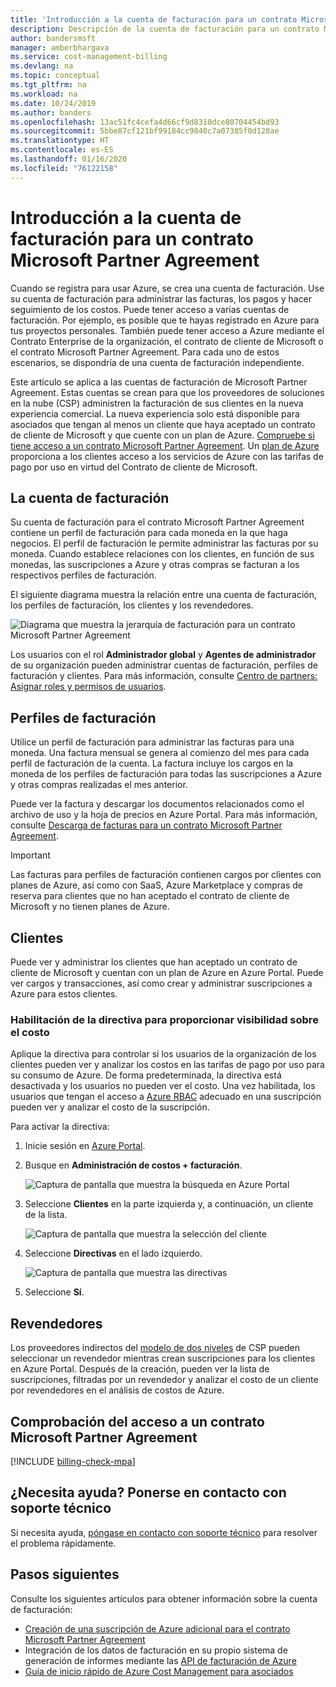 ```yaml
---
title: 'Introducción a la cuenta de facturación para un contrato Microsoft Partner Agreement: Azure CSP'
description: Descripción de la cuenta de facturación para un contrato Microsoft Partner Agreement (CSP)
author: bandersmsft
manager: amberbhargava
ms.service: cost-management-billing
ms.devlang: na
ms.topic: conceptual
ms.tgt_pltfrm: na
ms.workload: na
ms.date: 10/24/2019
ms.author: banders
ms.openlocfilehash: 13ac51fc4cefa4d66cf9d8310dce80704454bd93
ms.sourcegitcommit: 5bbe87cf121bf99184cc9840c7a07385f0d128ae
ms.translationtype: HT
ms.contentlocale: es-ES
ms.lasthandoff: 01/16/2020
ms.locfileid: "76122158"
---
```

# <a name="get-started-with-your-microsoft-partner-agreement-billing-account"></a>Introducción a la cuenta de facturación para un contrato Microsoft Partner Agreement

Cuando se registra para usar Azure, se crea una cuenta de facturación. Use su cuenta de facturación para administrar las facturas, los pagos y hacer seguimiento de los costos. Puede tener acceso a varias cuentas de facturación. Por ejemplo, es posible que te hayas registrado en Azure para tus proyectos personales. También puede tener acceso a Azure mediante el Contrato Enterprise de la organización, el contrato de cliente de Microsoft o el contrato Microsoft Partner Agreement. Para cada uno de estos escenarios, se dispondría de una cuenta de facturación independiente.

Este artículo se aplica a las cuentas de facturación de Microsoft Partner Agreement. Estas cuentas se crean para que los proveedores de soluciones en la nube (CSP) administren la facturación de sus clientes en la nueva experiencia comercial. La nueva experiencia solo está disponible para asociados que tengan al menos un cliente que haya aceptado un contrato de cliente de Microsoft y que cuente con un plan de Azure. [Compruebe si tiene acceso a un contrato Microsoft Partner Agreement](#check-access-to-a-microsoft-partner-agreement). Un [plan de Azure](https://azure.microsoft.com/pricing/purchase-options/microsoft-customer-agreement/) proporciona a los clientes acceso a los servicios de Azure con las tarifas de pago por uso en virtud del Contrato de cliente de Microsoft.

## <a name="your-billing-account"></a>La cuenta de facturación

Su cuenta de facturación para el contrato Microsoft Partner Agreement contiene un perfil de facturación para cada moneda en la que haga negocios. El perfil de facturación le permite administrar las facturas por su moneda. Cuando establece relaciones con los clientes, en función de sus monedas, las suscripciones a Azure y otras compras se facturan a los respectivos perfiles de facturación.

El siguiente diagrama muestra la relación entre una cuenta de facturación, los perfiles de facturación, los clientes y los revendedores.

![Diagrama que muestra la jerarquía de facturación para un contrato Microsoft Partner Agreement](./media/mpa-overview/mpa-hierarchy.svg)

Los usuarios con el rol **Administrador global**  y **Agentes de administrador** de su organización pueden administrar cuentas de facturación, perfiles de facturación y clientes. Para más información, consulte [Centro de partners: Asignar roles y permisos de usuarios](https://docs.microsoft.com/partner-center/permissions-overview).

## <a name="billing-profiles"></a>Perfiles de facturación

Utilice un perfil de facturación para administrar las facturas para una moneda. Una factura mensual se genera al comienzo del mes para cada perfil de facturación de la cuenta. La factura incluye los cargos en la moneda de los perfiles de facturación para todas las suscripciones a Azure y otras compras realizadas el mes anterior.

Puede ver la factura y descargar los documentos relacionados como el archivo de uso y la hoja de precios en Azure Portal. Para más información, consulte [Descarga de facturas para un contrato Microsoft Partner Agreement](download-azure-invoice.md).

> [!IMPORTANT]
>
> Las facturas para perfiles de facturación contienen cargos por clientes con planes de Azure, así como con SaaS, Azure Marketplace y compras de reserva para clientes que no han aceptado el contrato de cliente de Microsoft y no tienen planes de Azure.

## <a name="customers"></a>Clientes

Puede ver y administrar los clientes que han aceptado un contrato de cliente de Microsoft y cuentan con un plan de Azure en Azure Portal. Puede ver cargos y transacciones, así como crear y administrar suscripciones a Azure para estos clientes.

### <a name="enable-policy-to-give-visibility-into-cost"></a>Habilitación de la directiva para proporcionar visibilidad sobre el costo

Aplique la directiva para controlar si los usuarios de la organización de los clientes pueden ver y analizar los costos en las tarifas de pago por uso para su consumo de Azure. De forma predeterminada, la directiva está desactivada y los usuarios no pueden ver el costo. Una vez habilitada, los usuarios que tengan el acceso a [Azure RBAC](https://docs.microsoft.com/azure/role-based-access-control/overview) adecuado en una suscripción pueden ver y analizar el costo de la suscripción.

Para activar la directiva:

1. Inicie sesión en [Azure Portal](https://portal.azure.com).

1. Busque en **Administración de costos + facturación**.

   ![Captura de pantalla que muestra la búsqueda en Azure Portal](./media/mpa-overview/search-cmb.png)

1. Seleccione **Clientes** en la parte izquierda y, a continuación, un cliente de la lista.

   ![Captura de pantalla que muestra la selección del cliente](./media/mpa-overview/mpa-customers.png)

1. Seleccione **Directivas** en el lado izquierdo.

   ![Captura de pantalla que muestra las directivas](./media/mpa-overview/mpa-change-policy.png)

1. Seleccione **Sí**.

## <a name="resellers"></a>Revendedores

Los proveedores indirectos del [modelo de dos niveles](https://docs.microsoft.com/partner-center) de CSP pueden seleccionar un revendedor mientras crean suscripciones para los clientes en Azure Portal. Después de la creación, pueden ver la lista de suscripciones, filtradas por un revendedor y analizar el costo de un cliente por revendedores en el análisis de costos de Azure.

## <a name="check-access-to-a-microsoft-partner-agreement"></a>Comprobación del acceso a un contrato Microsoft Partner Agreement
[!INCLUDE [billing-check-mpa](../../../includes/billing-check-mpa.md)]

## <a name="need-help-contact-support"></a>¿Necesita ayuda? Ponerse en contacto con soporte técnico

Si necesita ayuda, [póngase en contacto con soporte técnico](https://portal.azure.com/?#blade/Microsoft_Azure_Support/HelpAndSupportBlade) para resolver el problema rápidamente.

## <a name="next-steps"></a>Pasos siguientes

Consulte los siguientes artículos para obtener información sobre la cuenta de facturación:

- [Creación de una suscripción de Azure adicional para el contrato Microsoft Partner Agreement](../manage/create-subscription.md)
- Integración de los datos de facturación en su propio sistema de generación de informes mediante las [API de facturación de Azure](https://docs.microsoft.com/rest/api/billing/)
- [Guía de inicio rápido de Azure Cost Management para asociados](https://go.microsoft.com/fwlink/?linkid=2106482)
